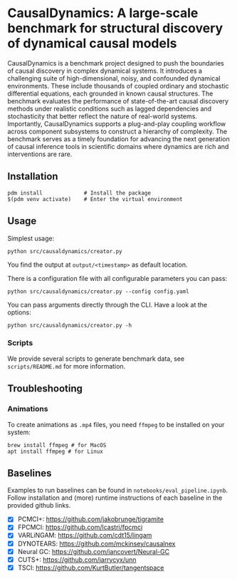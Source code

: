 # CausalDynamics: A large-scale benchmark for structural discovery of dynamical causal models

CausalDynamics is a benchmark project designed to push the boundaries of causal discovery in complex dynamical systems.
It introduces a challenging suite of high-dimensional, noisy, and confounded dynamical environments.
These include thousands of coupled ordinary and stochastic differential equations, each grounded in known causal structures.
The benchmark evaluates the performance of state-of-the-art causal discovery methods under realistic conditions such as lagged dependencies and stochasticity that better reflect the nature of real-world systems.
Importantly, CausalDynamics supports a plug-and-play coupling workflow across component subsystems to construct a hierarchy of complexity.
The benchmark serves as a timely foundation for advancing the next generation of causal inference tools in scientific domains where dynamics are rich and interventions are rare. 
 

## Installation
```shell
pdm install             # Install the package
$(pdm venv activate)    # Enter the virtual environment
```

## Usage
Simplest usage:
```shell
python src/causaldynamics/creator.py
```

You find the output at `output/<timestamp>` as default location.

There is a configuration file with all configurable parameters you can pass:
```shell
python src/causaldynamics/creator.py --config config.yaml
```

You can pass arguments directly through the CLI. Have a look at the options:
```shell
python src/causaldynamics/creator.py -h
```

### Scripts

We provide several scripts to generate benchmark data, see `scripts/README.md` for more information.

## Troubleshooting
### Animations
To create animations as `.mp4` files, you need `ffmpeg` to be installed on your system:

```shell
brew install ffmpeg # for MacOS
apt install ffmpeg # for Linux
```
## Baselines
Examples to run baselines can be found in `notebooks/eval_pipeline.ipynb`. Follow installation and (more) runtime instructions of each baseline in the provided github links.


- [x] PCMCI+: https://github.com/jakobrunge/tigramite
- [x] FPCMCI: https://github.com/lcastri/fpcmci
- [x] VARLiNGAM: https://github.com/cdt15/lingam
- [x] DYNOTEARS: https://github.com/mckinsey/causalnex
- [x] Neural GC: https://github.com/iancovert/Neural-GC
- [x] CUTS+: https://github.com/jarrycyx/unn
- [x] TSCI: https://github.com/KurtButler/tangentspace
